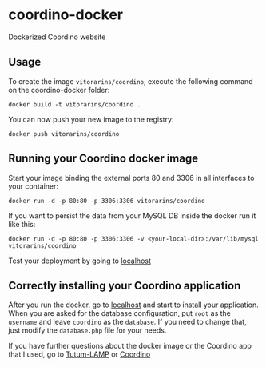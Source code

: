 coordino-docker
===============

Dockerized Coordino website

Usage
-----

To create the image `vitorarins/coordino`, execute the following command on the coordino-docker folder:

	docker build -t vitorarins/coordino .

You can now push your new image to the registry:

	docker push vitorarins/coordino


Running your Coordino docker image
------------------------------

Start your image binding the external ports 80 and 3306 in all interfaces to your container:

	docker run -d -p 80:80 -p 3306:3306 vitorarins/coordino

If you want to persist the data from your MySQL DB inside the docker run it like this:
  
	docker run -d -p 80:80 -p 3306:3306 -v <your-local-dir>:/var/lib/mysql vitorarins/coordino

Test your deployment by going to [localhost](http://localhost/)


Correctly installing your Coordino application
---------------------------------------------

After you run the docker, go to [localhost](http://localhost/) and start to install your application. When you are asked for the database configuration, put `root` as the `username` and leave `coordino` as the `database`. If you need to change that, just modify the `database.php` file for your needs.

If you have further questions about the docker image or the Coordino app that I used, go to [Tutum-LAMP](https://github.com/tutumcloud/tutum-docker-lamp) or [Coordino](https://github.com/Datawalke/Coordino) 

